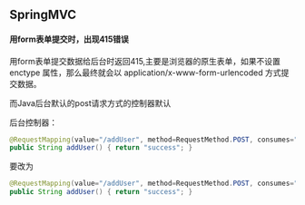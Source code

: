 ## SpringMVC

#### 用form表单提交时，出现415错误
用form表单提交数据给后台时返回415,主要是浏览器的原生表单，如果不设置 enctype 属性，那么最终就会以 application/x-www-form-urlencoded 方式提交数据。

而Java后台默认的post请求方式的控制器默认

后台控制器： 

````java
@RequestMapping(value="/addUser", method=RequestMethod.POST, consumes="application/json") 
public String addUser() { return "success"; } 
````

要改为
````java
@RequestMapping(value="/addUser", method=RequestMethod.POST, consumes="application/x-www-form-urlencoded") 
public String addUser() { return "success"; }
````